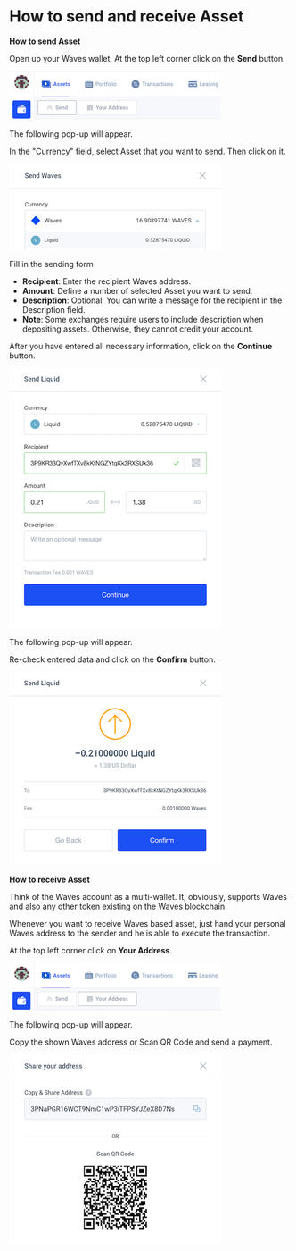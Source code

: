 # How to send and receive Asset

**How to send Asset**

Open up your Waves wallet.
At the top left corner click on the **Send** button.

![](/_assets/asset_transfers_01.png)

The following pop-up will appear.

In the "Currency" field, select Asset that you want to send. Then click on it.

![](/_assets/asset_transfers_02.png)

Fill in the sending form

* **Recipient**: Enter the recipient Waves address.
* **Amount**: Define a number of selected Asset you want to send.
* **Description**: Optional. You can write a message for the recipient in the Description field.
* **Note**: Some exchanges require users to include description when depositing assets. Otherwise, they cannot credit your account.

After you have entered all necessary information, click on the **Continue** button.

![](/_assets/asset_transfers_03.png)

The following pop-up will appear.

Re-check entered data and click on the **Confirm** button.

![](/_assets/asset_transfers_04.png)

**How to receive Asset**

Think of the Waves account as a multi-wallet. It, obviously, supports Waves and also any other token existing on the Waves blockchain.

Whenever you want to receive Waves based asset, just hand your personal Waves address to the sender and he is able to execute the transaction.

At the top left corner click on **Your Address**.

![](/_assets/asset_transfers_05.png)

The following pop-up will appear.

Copy the shown Waves address or Scan QR Code and send a payment.

![](/_assets/asset_transfers_06.png)
